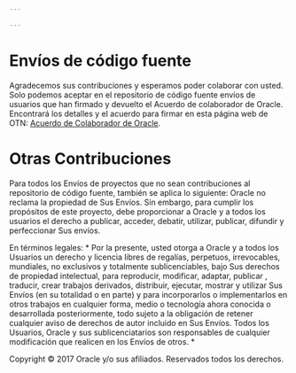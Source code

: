 ```yaml
---

---
```


# Envíos de código fuente
Agradecemos sus contribuciones y esperamos poder colaborar con usted. Solo podemos aceptar en el repositorio de código fuente
envíos de usuarios que han firmado y devuelto el Acuerdo de colaborador de Oracle. Encontrará los detalles y el acuerdo para firmar 
en esta página web de OTN:
[Acuerdo de Colaborador de Oracle](http://www.oracle.com/technetwork/community/oca-486395.html). 

# Otras Contribuciones
Para todos los Envíos de proyectos que no sean contribuciones al repositorio de código fuente, también se aplica lo siguiente: 
Oracle no reclama la propiedad de Sus Envíos. Sin embargo, para cumplir los propósitos de este proyecto, debe proporcionar a Oracle 
y a todos los usuarios el derecho a publicar, acceder, debatir, utilizar, publicar, difundir y perfeccionar Sus envíos.

En términos legales: * Por la presente, usted otorga a Oracle y a todos 
los Usuarios un derecho y licencia libres de regalías, perpetuos, irrevocables, mundiales, no exclusivos 
y totalmente sublicenciables, bajo Sus derechos de 
propiedad intelectual, para reproducir, modificar, adaptar, publicar , traducir, crear 
trabajos derivados, distribuir, ejecutar, mostrar y utilizar Sus 
Envíos (en su totalidad o en parte) y para incorporarlos o implementarlos en 
otros trabajos en cualquier forma, medio o tecnología ahora conocida o 
desarrollada posteriormente, todo sujeto a la obligación de retener cualquier aviso de derechos de autor 
incluido en Sus Envíos. Todos los Usuarios, Oracle y sus 
sublicenciatarios son responsables de cualquier modificación que realicen en los 
Envíos de otros. *

Copyright &copy; 2017 Oracle y/o sus afiliados. Reservados todos los derechos.
